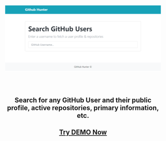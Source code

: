 <p align="center"><img src="https://github.com/Monika171/Github-HUNTER/blob/master/screenshots/landing-page.png" width="800"></p>
<br>
<br> 
<p><h2 align="center">Search for any GitHub User and their public profile, active repositories, primary information, etc.</h2></p>
<p>
<h2 align="center"><a href="https://github-hunter.monika171.repl.co/" target="_blank">
Try DEMO Now</a></h2>
</p>


